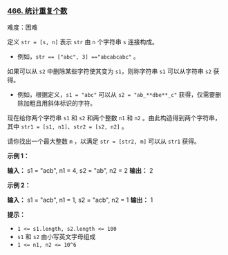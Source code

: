 ### [466\. 统计重复个数](https://leetcode.cn/problems/count-the-repetitions/)

难度：困难

定义 `str = [s, n]` 表示 `str` 由 `n` 个字符串 `s` 连接构成。

- 例如，`str == ["abc", 3] =="abcabcabc"` 。

如果可以从 `s2` 中删除某些字符使其变为 `s1`，则称字符串 `s1` 可以从字符串 `s2` 获得。

- 例如，根据定义，`s1 = "abc"` 可以从 `s2 = "ab_**dbe**_c"` 获得，仅需要删除加粗且用斜体标识的字符。

现在给你两个字符串 `s1` 和 `s2` 和两个整数 `n1` 和 `n2` 。由此构造得到两个字符串，其中 `str1 = [s1, n1]`、`str2 = [s2, n2]` 。

请你找出一个最大整数 `m` ，以满足 `str = [str2, m]` 可以从 `str1` 获得。

**示例 1：**

**输入：** s1 = "acb", n1 = 4, s2 = "ab", n2 = 2
**输出：** 2

**示例 2：**

**输入：** s1 = "acb", n1 = 1, s2 = "acb", n2 = 1
**输出：** 1

**提示：**

- `1 <= s1.length, s2.length <= 100`
- `s1` 和 `s2` 由小写英文字母组成
- `1 <= n1, n2 <= 10^6`
